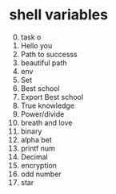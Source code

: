 # shell variables
0. task o
1. Hello you
2. Path to successs
3. beautiful path
4. env 
5. Set
6. Best school
7. Export Best school
8. True knowledge
9. Power/divide
10. breath and love
11. binary
12. alpha bet
13. printf num
14. Decimal
15. encryption
16. odd number
17. star

